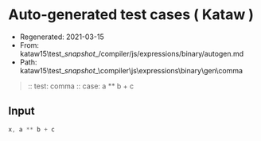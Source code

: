# Auto-generated test cases ( Kataw )
- Regenerated: 2021-03-15
- From: kataw15\test\__snapshot__/compiler/js/expressions/binary/autogen.md
- Path: kataw15\test\__snapshot__\compiler\js\expressions\binary\gen\comma
> :: test: comma
> :: case: a ** b + c
## Input

`````js
x, a ** b + c
`````
